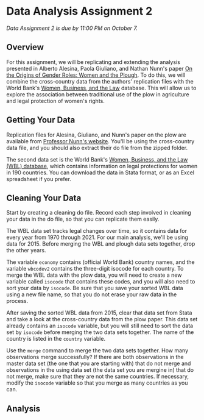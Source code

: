 # Data Analysis Assignment 2

_Data Assignment 2 is due by 11:00 PM on October 7._

## Overview

For this assignment, we will be replicating and extending the analysis presented 
in Alberto Alesina, Paola Giuliano, and Nathan Nunn's paper 
[On the Origins of Gender Roles:  Women and the Plough](https://academic.oup.com/qje/article/128/2/469/1943509).  To do this, 
we will combine the cross-country data from the authors' replication files with 
the World Bank's [Women, Business, and the Law](https://wbl.worldbank.org/en/wbl) database.  This will allow us 
to explore the association between traditional use of the plow in agriculture and 
legal protection of women's rights.  

## Getting Your Data

Replication files for Alesina, Giuliano, and Nunn's paper on the plow are available from 
[Professor Nunn's website](https://nathannunn.arts.ubc.ca/data/).  You'll be using the 
cross-country data file, and you should also extract their do file from the zipped folder.  

The second data set is the World Bank's [Women, Business, and the Law (WBL) database](https://wbl.worldbank.org/en/wbl-data), 
which contains information on legal protections for women in 190 countries.  You can download the data in Stata format, 
or as an Excel spreadsheet if you prefer.

## Cleaning Your Data

Start by creating a cleaning do file.  Record each step involved in cleaning your data in the do file, 
so that you can replicate them easily.  

The WBL data set tracks legal changes over time, so it contains data for every year from 1970 through 2021.  For our main analysis, 
we'll be using data for 2015.  Before merging the WBL and plough data sets together, drop the other years.

The variable `economy` contains (official World Bank) country names, and the variable `wbcodev2` contains the three-digit 
isocode for each country.  To merge the WBL data with the plow data, you will need to create a new variable called 
`isocode` that contains these codes, and you will also need to sort your data by `isocode`.  Be sure that you save 
your sorted WBL data using a new file name, so that you do not erase your raw data in the process.

After saving the sorted WBL data from 2015, clear that data set from Stata and take a look at the cross-country data 
from the plow paper.  This data set already contains an `isocode` variable, but you will still need to sort the data set 
by `isocode` before merging the two data sets together.  The name of the country is listed in the `country` variable.  

Use the `merge` command to merge the two data sets together.  How many observations merge successfully?  If there are 
both observations in the master data set (the one that you are starting with) that do not merge and observations in 
the using data set (the data set you are mergine in) that do not merge, make sure that they are not the same countries.  If 
necessary, modify the `isocode` variable so that you merge as many countries as you can.

## Analysis



